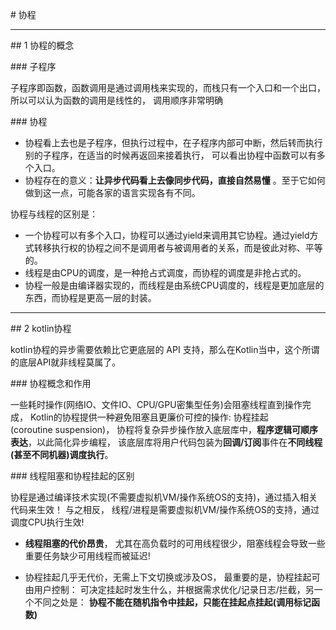 # 协程

---
## 1 协程的概念

### 子程序

子程序即函数，函数调用是通过调用栈来实现的，而栈只有一个入口和一个出口，所以可以认为函数的调用是线性的，
调用顺序非常明确

### 协程

- 协程看上去也是子程序，但执行过程中，在子程序内部可中断，然后转而执行别的子程序，在适当的时候再返回来接着执行，
可以看出协程中函数可以有多个入口。
- 协程存在的意义：**让异步代码看上去像同步代码，直接自然易懂** 。至于它如何做到这一点，可能各家的语言实现各有不同。

协程与线程的区别是：

- 一个协程可以有多个入口，协程可以通过yield来调用其它协程。通过yield方式转移执行权的协程之间不是调用者与被调用者的关系，而是彼此对称、平等的。
- 线程是由CPU的调度，是一种抢占式调度，而协程的调度是非抢占式的。
- 协程一般是由编译器实现的，而线程是由系统CPU调度的，线程是更加底层的东西，而协程是更高一层的封装。

---
## 2 kotlin协程

kotlin协程的异步需要依赖比它更底层的 API 支持，那么在Kotlin当中，这个所谓的底层API就非线程莫属了。

### 协程概念和作用

一些耗时操作(网络IO、文件IO、CPU/GPU密集型任务)会阻塞线程直到操作完成，
Kotlin的协程提供一种避免阻塞且更廉价可控的操作: 协程挂起(coroutine suspension)，
协程将复杂异步操作放入底层库中，**程序逻辑可顺序表达**，以此简化异步编程，
该底层库将用户代码包装为**回调/订阅**事件在**不同线程(甚至不同机器)调度执行**。

### 线程阻塞和协程挂起的区别

协程是通过编译技术实现(不需要虚拟机VM/操作系统OS的支持)，通过插入相关代码来生效！ 与之相反，
线程/进程是需要虚拟机VM/操作系统OS的支持，通过调度CPU执行生效!

- **线程阻塞的代价昂贵**， 尤其在高负载时的可用线程很少，阻塞线程会导致一些重要任务缺少可用线程而被延迟!

- 协程挂起几乎无代价，无需上下文切换或涉及OS， 最重要的是，协程挂起可由用户控制：
可决定挂起时发生什么，并根据需求优化/记录日志/拦截，另一个不同之处是：
**协程不能在随机指令中挂起，只能在挂起点挂起(调用标记函数)**
